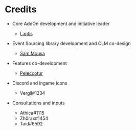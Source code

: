 Credits
=======
  
  - Core AddOn development and initiative leader
    * [Lantis](https://github.com/lantisnt)

  - Event Sourcing library development and CLM co-design
    * [Sam Mousa](https://github.com/SamMousa)

  - Features co-development
    * [Peleccotur](https://github.com/Peleccotur)

  - Discord and ingame icons
    * Vergil#1234

  - Consultations and inputs
    * Athica#1115
    * Zh0rax#1454
    * Taid#6592